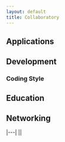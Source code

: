 ```yaml
---
layout: default
title: Collaboratory
---
```


Applications
------------

Development
-----------

### Coding Style

Education
---------

Networking
----------

|---|
|<googlePage/>|


